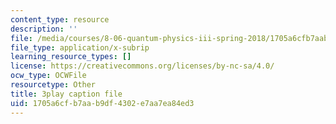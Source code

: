 ```yaml
---
content_type: resource
description: ''
file: /media/courses/8-06-quantum-physics-iii-spring-2018/1705a6cfb7aab9df4302e7aa7ea84ed3_oyU5uvPqzkE.srt
file_type: application/x-subrip
learning_resource_types: []
license: https://creativecommons.org/licenses/by-nc-sa/4.0/
ocw_type: OCWFile
resourcetype: Other
title: 3play caption file
uid: 1705a6cf-b7aa-b9df-4302-e7aa7ea84ed3
---
```

